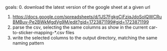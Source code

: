 goals:
0. download the latest version of the google sheet at a given url
  1. https://docs.google.com/spreadsheets/d/1JS7FgkgCiFziqJdoSolQWCRuBMBuv-Pe2BWkMgdVg9M/edit?gid=1723871199#gid=1723871199
1. parse the csv, selecting the same columns as show in the current car-to-sticker-mapping-*.csv files
2. write the selected columns to the output directory, matching the same naming pattern